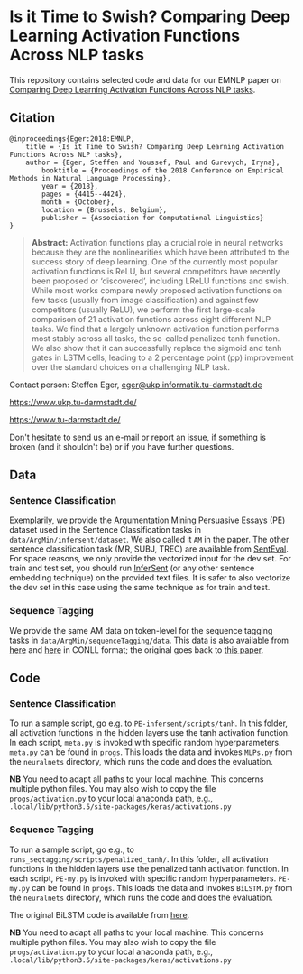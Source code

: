 # Is it Time to Swish? Comparing Deep Learning Activation Functions Across NLP tasks 

This repository contains selected code and data for our EMNLP paper on [Comparing Deep Learning Activation Functions Across NLP tasks](http://aclweb.org/anthology/D18-1472). 

## Citation 

```
@inproceedings{Eger:2018:EMNLP,
	title = {Is it Time to Swish? Comparing Deep Learning Activation Functions Across NLP tasks},
	author = {Eger, Steffen and Youssef, Paul and Gurevych, Iryna},
        booktitle = {Proceedings of the 2018 Conference on Empirical Methods in Natural Language Processing},
        year = {2018},
        pages = {4415--4424},
        month = {October},
        location = {Brussels, Belgium},
        publisher = {Association for Computational Linguistics}
}
```
> **Abstract:** Activation functions play a crucial role in neural networks because they are the nonlinearities which have been attributed to the success story of deep learning. One of the currently most popular activation functions is ReLU, but several competitors have recently been proposed or ‘discovered’, including LReLU functions and swish. While most works compare newly proposed activation functions on few tasks (usually from image classification) and against few competitors (usually ReLU), we perform the first large-scale comparison of 21 activation functions across eight different NLP tasks. We find that a largely unknown activation function performs most stably across all tasks, the so-called penalized tanh function. We also show that it can successfully replace the sigmoid and tanh gates in LSTM cells, leading to a 2 percentage point (pp) improvement over the standard choices on a challenging NLP task. 


Contact person: Steffen Eger, eger@ukp.informatik.tu-darmstadt.de

https://www.ukp.tu-darmstadt.de/

https://www.tu-darmstadt.de/


Don't hesitate to send us an e-mail or report an issue, if something is broken (and it shouldn't be) or if you have further questions.

## Data

### Sentence Classification

Exemplarily, we provide the Argumentation Mining Persuasive Essays (PE) dataset used in the Sentence Classification tasks in ``data/ArgMin/infersent/dataset``. We also called it ``AM`` in the paper.
The other sentence classification task (MR, SUBJ, TREC) are available from [SentEval](https://github.com/facebookresearch/SentEval). For space reasons, we only provide the vectorized input for the dev set. For train and test set, you should run [InferSent](https://github.com/facebookresearch/InferSent) (or any other sentence embedding technique) on the provided text files. It is safer to also vectorize the dev set in this case using the same technique as for train and test.

### Sequence Tagging

We provide the same AM data on token-level for the sequence tagging tasks in ``data/ArgMin/sequenceTagging/data``. This data is also available from [here](https://github.com/UKPLab/acl2017-neural_end2end_am) and [here](https://github.com/UKPLab/coling2018-xling_argument_mining) in CONLL format; the original goes back to [this paper](https://www.informatik.tu-darmstadt.de/ukp/research_6/data/argumentation_mining_1/argument_annotated_essays_version_2/index.en.jsp).


## Code

### Sentence Classification

To run a sample script, go e.g. to `PE-infersent/scripts/tanh`. In this folder, all activation functions in the hidden layers use the tanh activation function. In each script, ``meta.py`` is invoked with specific random hyperparameters. ``meta.py`` can be found in ``progs``. This loads the data and invokes ``MLPs.py`` from the ``neuralnets`` directory, which runs the code and does the evaluation. 

**NB** You need to adapt all paths to your local machine. This concerns multiple python files. You may also wish to copy the file ``progs/activation.py`` to your local anaconda path, e.g., ``.local/lib/python3.5/site-packages/keras/activations.py``


### Sequence Tagging

To run a sample script, go e.g., to `runs_seqtagging/scripts/penalized_tanh/`. In this folder, all activation functions in the hidden layers use the penalized tanh activation function. In each script, ``PE-my.py`` is invoked with specific random hyperparameters.  ``PE-my.py`` can be found in ``progs``. This loads the data and invokes ``BiLSTM.py`` from the ``neuralnets`` directory, which runs the code and does the evaluation.

The original BiLSTM code is available from [here](https://github.com/UKPLab/emnlp2017-bilstm-cnn-crf).

**NB** You need to adapt all paths to your local machine. This concerns multiple python files. You may also wish to copy the file ``progs/activation.py`` to your local anaconda path, e.g., ``.local/lib/python3.5/site-packages/keras/activations.py``

